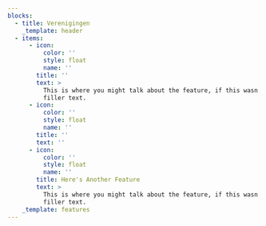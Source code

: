 ```yaml
---
blocks:
  - title: Verenigingen
    _template: header
  - items:
      - icon:
          color: ''
          style: float
          name: ''
        title: ''
        text: >
          This is where you might talk about the feature, if this wasn't just
          filler text.
      - icon:
          color: ''
          style: float
          name: ''
        title: ''
        text: ''
      - icon:
          color: ''
          style: float
          name: ''
        title: Here's Another Feature
        text: >
          This is where you might talk about the feature, if this wasn't just
          filler text.
    _template: features
---
```



